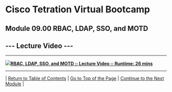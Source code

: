 # Cisco Tetration Virtual Bootcamp
  
## Module 09.00  RBAC, LDAP, SSO, and MOTD

## --- Lecture Video ---  
---
<a href="https://deftcon-tetration-virtual-bootcamp.s3.us-east-2.amazonaws.com/lectures/Module_09.00__Lecture__RBAC_LDAP_SSO_and_MOTD.mp4" style="font-weight:bold"><img src="https://tetration.guru/bootcamp-w-vids/diagrams/images/video_icon_small.png">RBAC, LDAP, SSO, and MOTD :: Lecture Video :: Runtime: 26 mins</a>  
  
---  
  

| [Return to Table of Contents](https://tetration.guru/bootcamp-w-vids/) | [Go to Top of the Page](README.md) | [Continue to the Next Module](../module_10/) |